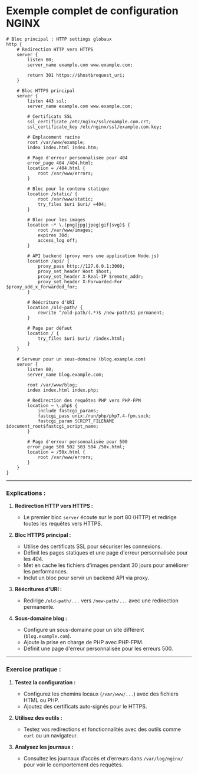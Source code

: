# **Exemple complet de configuration NGINX**

```nginx
# Bloc principal : HTTP settings globaux
http {
    # Redirection HTTP vers HTTPS
    server {
        listen 80;
        server_name example.com www.example.com;

        return 301 https://$host$request_uri;
    }

    # Bloc HTTPS principal
    server {
        listen 443 ssl;
        server_name example.com www.example.com;

        # Certificats SSL
        ssl_certificate /etc/nginx/ssl/example.com.crt;
        ssl_certificate_key /etc/nginx/ssl/example.com.key;

        # Emplacement racine
        root /var/www/example;
        index index.html index.htm;

        # Page d'erreur personnalisée pour 404
        error_page 404 /404.html;
        location = /404.html {
            root /var/www/errors;
        }

        # Bloc pour le contenu statique
        location /static/ {
            root /var/www/static;
            try_files $uri $uri/ =404;
        }

        # Bloc pour les images
        location ~* \.(png|jpg|jpeg|gif|svg)$ {
            root /var/www/images;
            expires 30d;
            access_log off;
        }

        # API backend (proxy vers une application Node.js)
        location /api/ {
            proxy_pass http://127.0.0.1:3000;
            proxy_set_header Host $host;
            proxy_set_header X-Real-IP $remote_addr;
            proxy_set_header X-Forwarded-For $proxy_add_x_forwarded_for;
        }

        # Réécriture d'URI
        location /old-path/ {
            rewrite ^/old-path/(.*)$ /new-path/$1 permanent;
        }

        # Page par défaut
        location / {
            try_files $uri $uri/ /index.html;
        }
    }

    # Serveur pour un sous-domaine (blog.example.com)
    server {
        listen 80;
        server_name blog.example.com;

        root /var/www/blog;
        index index.html index.php;

        # Redirection des requêtes PHP vers PHP-FPM
        location ~ \.php$ {
            include fastcgi_params;
            fastcgi_pass unix:/run/php/php7.4-fpm.sock;
            fastcgi_param SCRIPT_FILENAME $document_root$fastcgi_script_name;
        }

        # Page d'erreur personnalisée pour 500
        error_page 500 502 503 504 /50x.html;
        location = /50x.html {
            root /var/www/errors;
        }
    }
}
```

---

### **Explications :**
1. **Redirection HTTP vers HTTPS :**
   - Le premier bloc `server` écoute sur le port 80 (HTTP) et redirige toutes les requêtes vers HTTPS.

2. **Bloc HTTPS principal :**
   - Utilise des certificats SSL pour sécuriser les connexions.
   - Définit les pages statiques et une page d'erreur personnalisée pour les 404.
   - Met en cache les fichiers d'images pendant 30 jours pour améliorer les performances.
   - Inclut un bloc pour servir un backend API via proxy.

3. **Réécritures d'URI :**
   - Redirige `/old-path/...` vers `/new-path/...` avec une redirection permanente.

4. **Sous-domaine blog :**
   - Configure un sous-domaine pour un site différent (`blog.example.com`).
   - Ajoute la prise en charge de PHP avec PHP-FPM.
   - Définit une page d'erreur personnalisée pour les erreurs 500.

---

### **Exercice pratique :**
1. **Testez la configuration :**
   - Configurez les chemins locaux (`/var/www/...`) avec des fichiers HTML ou PHP.
   - Ajoutez des certificats auto-signés pour le HTTPS.

2. **Utilisez des outils :**
   - Testez vos redirections et fonctionnalités avec des outils comme `curl` ou un navigateur.

3. **Analysez les journaux :**
   - Consultez les journaux d’accès et d’erreurs dans `/var/log/nginx/` pour voir le comportement des requêtes.
